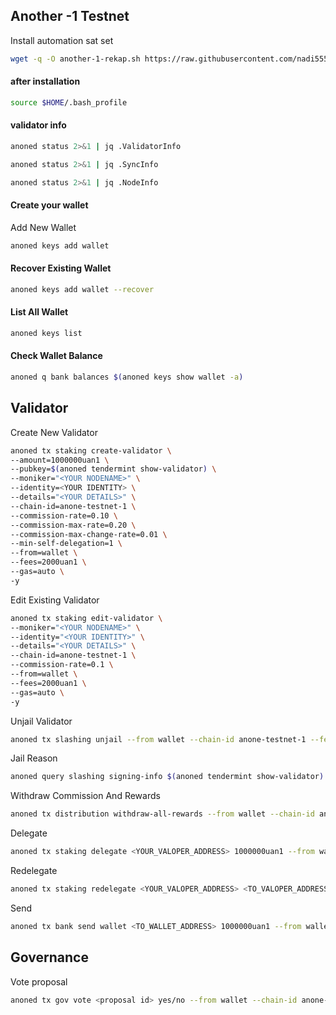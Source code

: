 ## Another -1 Testnet

Install automation sat  set

```bash
wget -q -O another-1-rekap.sh https://raw.githubusercontent.com/nadi555/Ternode/main/Another-1/another-1.sh && chmod +x another-1-rekap.sh && sudo /bin/bash another-1-rekap.sh
```

#### after installation

```bash
source $HOME/.bash_profile
```


#### validator info

```bash
anoned status 2>&1 | jq .ValidatorInfo

anoned status 2>&1 | jq .SyncInfo

anoned status 2>&1 | jq .NodeInfo
```
#### Create your wallet
Add New Wallet

```bash
anoned keys add wallet
```
#### Recover Existing Wallet

```bash
anoned keys add wallet --recover
```
#### List All Wallet

```bash
anoned keys list
```

#### Check Wallet Balance

```bash
anoned q bank balances $(anoned keys show wallet -a)
```
## Validator

Create New Validator

```bash
anoned tx staking create-validator \
--amount=1000000uan1 \
--pubkey=$(anoned tendermint show-validator) \
--moniker="<YOUR NODENAME>" \
--identity=<YOUR IDENTITY> \
--details="<YOUR DETAILS>" \
--chain-id=anone-testnet-1 \
--commission-rate=0.10 \
--commission-max-rate=0.20 \
--commission-max-change-rate=0.01 \
--min-self-delegation=1 \
--from=wallet \
--fees=2000uan1 \
--gas=auto \
-y
```
Edit Existing Validator

```bash
anoned tx staking edit-validator \
--moniker="<YOUR NODENAME>" \
--identity="<YOUR IDENTITY>" \
--details="<YOUR DETAILS>" \
--chain-id=anone-testnet-1 \
--commission-rate=0.1 \
--from=wallet \
--fees=2000uan1 \
--gas=auto \
-y
```

Unjail Validator

```bash
anoned tx slashing unjail --from wallet --chain-id anone-testnet-1 --fees 2000uan1 --gas auto -y
```

Jail Reason

```bash
anoned query slashing signing-info $(anoned tendermint show-validator)
```

Withdraw Commission And Rewards

```bash
anoned tx distribution withdraw-all-rewards --from wallet --chain-id anone-testnet-1 --fees 2000uan1 --gas auto -y 
```

Delegate

```bash
anoned tx staking delegate <YOUR_VALOPER_ADDRESS> 1000000uan1 --from wallet --chain-id anone-testnet-1 --fees 2000uan1 --gas auto -y 
```

Redelegate

```bash
anoned tx staking redelegate <YOUR_VALOPER_ADDRESS> <TO_VALOPER_ADDRESS> 1000000uan1 --from wallet --chain-id anone-testnet-1 --fees 2000uan1 --gas auto -y 
```

Send

```bash
anoned tx bank send wallet <TO_WALLET_ADDRESS> 1000000uan1 --from wallet --chain-id anone-testnet-1 --fees 2000uan1 --gas auto -y 
```

## Governance

Vote proposal

```bash
anoned tx gov vote <proposal id> yes/no --from wallet --chain-id anone-testnet-1 --fees 2000uan1 --gas auto -y 
```
